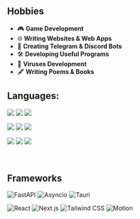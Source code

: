 ## Hobbies  
- 🎮 **Game Development**  
- 🌐 **Writing Websites & Web Apps**  
- 🤖 **Creating Telegram & Discord Bots**  
- 🛠️ **Developing Useful Programs**
- 🦠 **Viruses Development**
- 🖋️ **Writing Poems & Books** 

## Languages:
<p align='left'>
  <img src='https://redlite.ru/sources/cards/py1.png'>
  <img src='https://redlite.ru/sources/cards/cs1.png'>
  <img src='https://redlite.ru/sources/cards/rs1.png'>
</p>

<p align='left'>
  <img src='https://redlite.ru/sources/cards/html1.png'>
  <img src='https://redlite.ru/sources/cards/css1.png'>
  <img src='https://redlite.ru/sources/cards/scss1.png'>
</p>

<p align='left'>
  <img src='https://redlite.ru/sources/cards/js1.png'>
  <img src='https://redlite.ru/sources/cards/ts1.png'>
  <img src='https://redlite.ru/sources/cards/sql1.png'>
</p>

ㅤ
## Frameworks
![FastAPI](https://img.shields.io/badge/-FastAPI-009688?style=for-the-badge&logo=fastapi&logoColor=white)
![Asyncio](https://img.shields.io/badge/-Asyncio-0099FF?style=for-the-badge&logo=python&logoColor=white)
![Tauri](https://img.shields.io/badge/-Tauri-FFC131?style=for-the-badge&labelColor=000000&logo=tauri&logoColor=FFC131)


![React](https://img.shields.io/badge/-React-61DAFB?style=for-the-badge&logo=react&logoColor=black)
![Next.js](https://img.shields.io/badge/-Next.js-000000?style=for-the-badge&logo=nextdotjs&logoColor=white)
![Tailwind CSS](https://img.shields.io/badge/-Tailwind%20CSS-06B6D4?style=for-the-badge&logo=tailwindcss&logoColor=white)
![Motion](https://img.shields.io/badge/-Motion-FFC131?style=for-the-badge&labelColor=000000)
